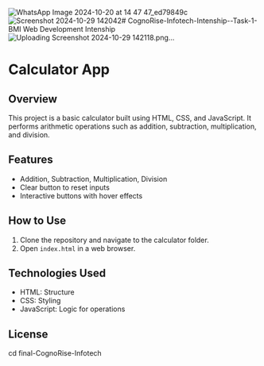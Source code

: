 ![WhatsApp Image 2024-10-20 at 14 47 47_ed79849c](https://github.com/user-attachments/assets/08b51e55-2c4f-4946-bac2-f2bd841af4b1)![Screenshot 2024-10-29 142042](https://github.com/user-attachments/assets/aa0200fb-79af-4f83-bbdf-655846fae623)# CognoRise-Infotech-Intenship--Task-1-BMI
Web Development Intenship
![Uploading Screenshot 2024-10-29 142118.png…]()

# Calculator App

## Overview
This project is a basic calculator built using HTML, CSS, and JavaScript. It performs arithmetic operations such as addition, subtraction, multiplication, and division.

## Features
- Addition, Subtraction, Multiplication, Division
- Clear button to reset inputs
- Interactive buttons with hover effects

## How to Use
1. Clone the repository and navigate to the calculator folder.
2. Open `index.html` in a web browser.

## Technologies Used
- HTML: Structure
- CSS: Styling
- JavaScript: Logic for operations

## License
cd final-CognoRise-Infotech


